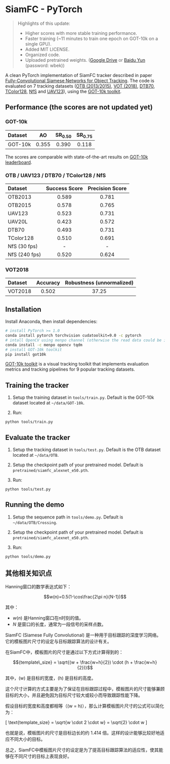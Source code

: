 # SiamFC - PyTorch

> Highlights of this update:
> - Higher scores with more stable training performance.
> - Faster training (~11 minutes to train one epoch on GOT-10k on a single GPU).
> - Added MIT LICENSE.
> - Organized code.
> - Uploaded pretrained weights. ([Google Drive](https://drive.google.com/file/d/1UdxuBQ1qtisoWYFZxLgMFJ9mJtGVw6n4/view?usp=sharing) or [Baidu Yun](https://pan.baidu.com/s/1MTVXylPrSqpqmVD4iBwbpg) (password: wbek))

A clean PyTorch implementation of SiamFC tracker described in paper [Fully-Convolutional Siamese Networks for Object Tracking](https://www.robots.ox.ac.uk/~luca/siamese-fc.html). The code is evaluated on 7 tracking datasets ([OTB (2013/2015)](http://cvlab.hanyang.ac.kr/tracker_benchmark/index.html), [VOT (2018)](http://votchallenge.net), [DTB70](https://github.com/flyers/drone-tracking), [TColor128](http://www.dabi.temple.edu/~hbling/data/TColor-128/TColor-128.html), [NfS](http://ci2cv.net/nfs/index.html) and [UAV123](https://ivul.kaust.edu.sa/Pages/pub-benchmark-simulator-uav.aspx)), using the [GOT-10k toolkit](https://github.com/got-10k/toolkit).

## Performance (the scores are not updated yet)

### GOT-10k

| Dataset | AO    | SR<sub>0.50</sub> | SR<sub>0.75</sub> |
|:------- |:-----:|:-----------------:|:-----------------:|
| GOT-10k | 0.355 | 0.390             | 0.118             |

The scores are comparable with state-of-the-art results on [GOT-10k leaderboard](http://got-10k.aitestunion.com/leaderboard).

### OTB / UAV123 / DTB70 / TColor128 / NfS

| Dataset       | Success Score    | Precision Score |
|:-----------   |:----------------:|:----------------:|
| OTB2013       | 0.589            | 0.781            |
| OTB2015       | 0.578            | 0.765            |
| UAV123        | 0.523            | 0.731            |
| UAV20L        | 0.423            | 0.572            |
| DTB70         | 0.493            | 0.731            |
| TColor128     | 0.510            | 0.691            |
| NfS (30 fps)  | -                | -                |
| NfS (240 fps) | 0.520            | 0.624            |

### VOT2018

| Dataset       | Accuracy    | Robustness (unnormalized) |
|:-----------   |:-----------:|:-------------------------:|
| VOT2018       | 0.502       | 37.25                     |

## Installation

Install Anaconda, then install dependencies:

```bash
# install PyTorch >= 1.0
conda install pytorch torchvision cudatoolkit=9.0 -c pytorch
# intall OpenCV using menpo channel (otherwise the read data could be inaccurate)
conda install -c menpo opencv tqdm
# install GOT-10k toolkit
pip install got10k
```

[GOT-10k toolkit](https://github.com/got-10k/toolkit) is a visual tracking toolkit that implements evaluation metrics and tracking pipelines for 9 popular tracking datasets.

## Training the tracker

1. Setup the training dataset in `tools/train.py`. Default is the GOT-10k dataset located at `~/data/GOT-10k`.

2. Run:

```
python tools/train.py
```

## Evaluate the tracker

1. Setup the tracking dataset in `tools/test.py`. Default is the OTB dataset located at `~/data/OTB`.

2. Setup the checkpoint path of your pretrained model. Default is `pretrained/siamfc_alexnet_e50.pth`.

3. Run:

```
python tools/test.py
```

## Running the demo

1. Setup the sequence path in `tools/demo.py`. Default is `~/data/OTB/Crossing`.

2. Setup the checkpoint path of your pretrained model. Default is `pretrained/siamfc_alexnet_e50.pth`.

3. Run:

```
python tools/demo.py
```
## 其他相关知识点
Hanning窗口的数学表达式如下：

$$w(n)=0.5(1-\cos\frac{2\pi n}{N-1})$$

其中：

- $w(n)$ 是Hanning窗口在n时刻的值。
- $N$ 是窗口的长度，通常为一段信号的采样点数。

SiamFC (Siamese Fully Convolutional) 是一种用于目标跟踪的深度学习网络。它的模板图片尺寸的设定与目标跟踪算法的设计有关。

在SiamFC中，模板图片的尺寸是通过以下方式计算得到的：

$${template\_size} = \sqrt{(w + \frac{w+h}{2}) \cdot (h + \frac{w+h}{2})}$$

其中，\(w\) 是目标的宽度，\(h\) 是目标的高度。

这个尺寸计算的方式主要是为了保证在目标跟踪过程中，模板图片的尺寸能够兼顾目标的大小，并且避免因为目标尺寸较大或较小而导致跟踪性能下降。

假设目标的宽度和高度都相等（\(w = h\)），那么计算模板图片尺寸的公式可以简化为：

\[ \text{template\_size} = \sqrt{w \cdot 2 \cdot w} = \sqrt{2} \cdot w \]

也就是说，模板图片的尺寸是目标边长的约 1.414 倍。这样的设计能够比较好地适应不同大小的目标。

总之，SiamFC中模板图片尺寸的设定是为了提高目标跟踪算法的适应性，使其能够在不同尺寸的目标上表现良好。